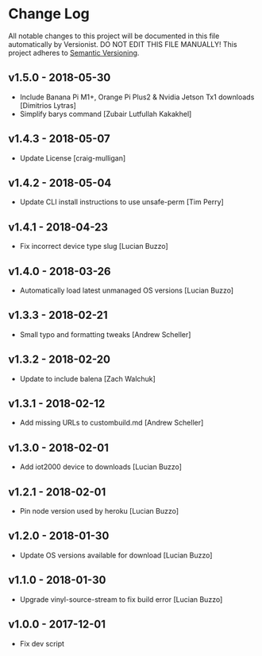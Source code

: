 # Change Log

All notable changes to this project will be documented in this file
automatically by Versionist. DO NOT EDIT THIS FILE MANUALLY!
This project adheres to [Semantic Versioning](http://semver.org/).

## v1.5.0 - 2018-05-30

* Include Banana Pi M1+, Orange Pi Plus2 & Nvidia Jetson Tx1 downloads [Dimitrios Lytras]
* Simplify barys command [Zubair Lutfullah Kakakhel]

## v1.4.3 - 2018-05-07

* Update License [craig-mulligan]

## v1.4.2 - 2018-05-04

* Update CLI install instructions to use unsafe-perm [Tim Perry]

## v1.4.1 - 2018-04-23

* Fix incorrect device type slug [Lucian Buzzo]

## v1.4.0 - 2018-03-26

* Automatically load latest unmanaged OS versions [Lucian Buzzo]

## v1.3.3 - 2018-02-21

* Small typo and formatting tweaks [Andrew Scheller]

## v1.3.2 - 2018-02-20

* Update to include balena [Zach Walchuk]

## v1.3.1 - 2018-02-12

* Add missing URLs to custombuild.md [Andrew Scheller]

## v1.3.0 - 2018-02-01

* Add iot2000 device to downloads [Lucian Buzzo]

## v1.2.1 - 2018-02-01

* Pin node version used by heroku [Lucian Buzzo]

## v1.2.0 - 2018-01-30

* Update OS versions available for download [Lucian Buzzo]

## v1.1.0 - 2018-01-30

* Upgrade vinyl-source-stream to fix build error [Lucian Buzzo]

## v1.0.0 - 2017-12-01

* Fix dev script

